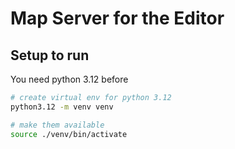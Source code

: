 # Map Server for the Editor

## Setup to run

You need python 3.12 before

```sh
# create virtual env for python 3.12
python3.12 -m venv venv 

# make them available
source ./venv/bin/activate

```

